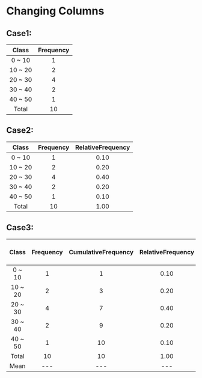 # Changing Columns

## Case1:

|Class|Frequency|
|:---:|:---:|
|0 ~ 10|1|
|10 ~ 20|2|
|20 ~ 30|4|
|30 ~ 40|2|
|40 ~ 50|1|
|Total|10|


## Case2:

|Class|Frequency|RelativeFrequency|
|:---:|:---:|:---:|
|0 ~ 10|1|0.10|
|10 ~ 20|2|0.20|
|20 ~ 30|4|0.40|
|30 ~ 40|2|0.20|
|40 ~ 50|1|0.10|
|Total|10|1.00|


## Case3:

|Class|Frequency|CumulativeFrequency|RelativeFrequency|CumulativeRelativeFrequency|ClassValue|ClassValue * Frequency|
|:---:|:---:|:---:|:---:|:---:|:---:|---:|
|0 ~ 10|1|1|0.10|0.10|5.0|5.0|
|10 ~ 20|2|3|0.20|0.30|15.0|30.0|
|20 ~ 30|4|7|0.40|0.70|25.0|100.0|
|30 ~ 40|2|9|0.20|0.90|35.0|70.0|
|40 ~ 50|1|10|0.10|1.00|45.0|45.0|
|Total|10|10|1.00|1.00|---|250.0|
|Mean|---|---|---|---|---|25.0|


